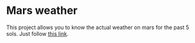 # Mars weather
This project allows you to know the actual weather on mars for the past 5 sols. Just follow [this link](https://pythack.github.io/mars_weather). 
